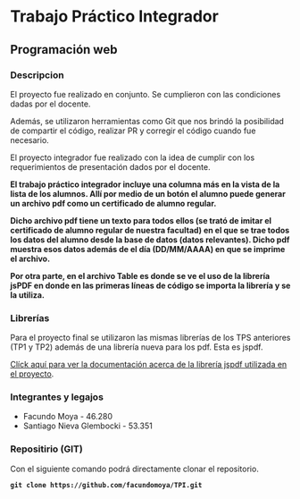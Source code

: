 # Trabajo Práctico Integrador

## Programación web

### Descripcion

El proyecto fue realizado en conjunto. Se cumplieron con las condiciones dadas por el docente.

Además, se utilizaron herramientas como Git que nos brindó la posibilidad de compartir el código, realizar PR y corregir el código cuando fue necesario.

El proyecto integrador fue realizado con la idea de cumplir con los requerimientos de presentación dados por el docente.

**El trabajo práctico integrador incluye una columna más en la vista de la lista de los alumnos. Allí por medio de un botón el alumno puede generar un archivo pdf como un certificado de alumno regular.**

**Dicho archivo pdf tiene un texto para todos ellos (se trató de imitar el certificado de alumno regular de nuestra facultad) en el que se trae todos los datos del alumno desde la base de datos (datos relevantes). Dicho pdf muestra esos datos además de el día (DD/MM/AAAA) en que se imprime el archivo.**

**Por otra parte, en el archivo Table es donde se ve el uso de la librería jsPDF en donde en las primeras líneas de código se importa la librería y se la utiliza.**

### Librerías

Para el proyecto final se utilizaron las mismas librerías de los TPS anteriores (TP1 y TP2) además de una librería nueva para los pdf. Esta es jspdf. 

[Clíck aquí para ver la documentación acerca de la librería jspdf utilizada en el proyecto](https://www.npmjs.com/package/jspdf).


### Integrantes y legajos

* Facundo Moya - 46.280
* Santiago Nieva Glembocki - 53.351

### Repositirio (GIT)

Con el siguiente comando podrá directamente clonar el repositorio.

**`git clone https://github.com/facundomoya/TPI.git`**